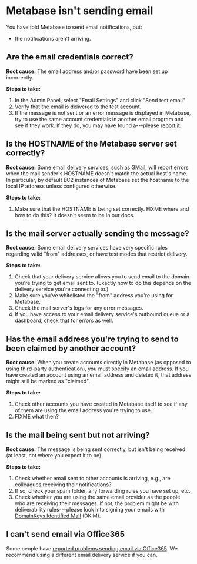 # Metabase isn't sending email

You have told Metabase to send email notifications, but:

- the notifications aren't arriving.

## Are the email credentials correct?

**Root cause:** The email address and/or password have been set up incorrectly.

**Steps to take:**

1. In the Admin Panel, select "Email Settings" and click "Send test email"
2. Verify that the email is delivered to the test account.
3. If the message is not sent or an error message is displayed in Metabase, try to use the same account credentials in another email program and see if they work. If they do, you may have found a---please [report it][bugs].

## Is the HOSTNAME of the Metabase server set correctly?

**Root cause:** Some email delivery services, such as GMail, will report errors when the mail sender's HOSTNAME doesn't match the actual host's name. In particular, by default EC2 instances of Metabase set the hostname to the local IP address unless configured otherwise.

**Steps to take:**

1. Make sure that the HOSTNAME is being set correctly. FIXME where and how to do this? It doesn't seem to be in our docs.

## Is the mail server actually sending the message?

**Root cause:** Some email delivery services have very specific rules regarding valid "from" addresses, or have test modes that restrict delivery.

**Steps to take:**

1. Check that your delivery service allows you to send email to the domain you're trying to get email sent to. (Exactly how to do this depends on the delivery service you're connecting to.)
2. Make sure you've whitelisted the "from" address you're using for Metabase.
3. Check the mail server's logs for any error messages.
4. If you have access to your email delivery service's outbound queue or a dashboard, check that for errors as well. 

## Has the email address you're trying to send to been claimed by another account?

**Root cause:** When you create accounts directly in Metabase (as opposed to using third-party authentication), you must specify an email address. If you have created an account using an email address and deleted it, that address might still be marked as "claimed".

**Steps to take:**

1. Check other accounts you have created in Metabase itself to see if any of them are using the email address you're trying to use.
2. FIXME what then?

## Is the mail being sent but not arriving?

**Root cause:** The message is being sent correctly, but isn't being received (at least, not where you expect it to be).

**Steps to take:**

1. Check whether email sent to other accounts is arriving, e.g., are colleagues receiving their notifications?
2. If so, check your spam folder, any forwarding rules you have set up, etc.
3. Check whether you are using the same email provider as the people who are receiving their messages. If not, the problem might be with deliverability rules---please look into signing your emails with [DomainKeys Identified Mail][dkim] (DKIM).

## I can't send email via Office365

Some people have [reported problems sending email via Office365][office-365-bug]. We recommend using a different email delivery service if you can. 

[bugs]: ./bugs.html
[dkim]: https://en.wikipedia.org/wiki/DomainKeys_Identified_Mail
[office-365-bug]: https://github.com/metabase/metabase/issues/4272
